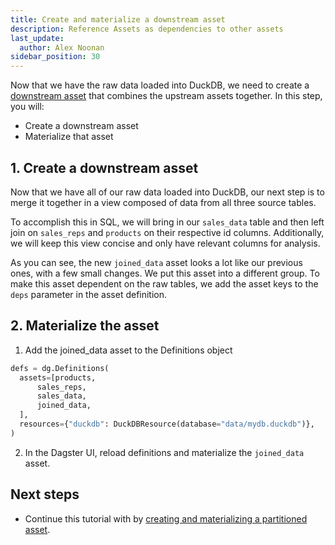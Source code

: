 ```yaml
---
title: Create and materialize a downstream asset
description: Reference Assets as dependencies to other assets
last_update:
  author: Alex Noonan
sidebar_position: 30
---
```


Now that we have the raw data loaded into DuckDB, we need to create a [downstream asset](/guides/build/create-asset-pipelines/assets-concepts/asset-dependencies) that combines the upstream assets together. In this step, you will:

- Create a downstream asset
- Materialize that asset

## 1. Create a downstream asset

Now that we have all of our raw data loaded into DuckDB, our next step is to merge it together in a view composed of data from all three source tables.

To accomplish this in SQL, we will bring in our `sales_data` table and then left join on `sales_reps` and `products` on their respective id columns. Additionally, we will keep this view concise and only have relevant columns for analysis.

As you can see, the new `joined_data` asset looks a lot like our previous ones, with a few small changes. We put this asset into a different group. To make this asset dependent on the raw tables, we add the asset keys to the `deps` parameter in the asset definition.

<CodeExample filePath="guides/tutorials/etl_tutorial/etl_tutorial/definitions.py" language="python" lineStart="89" lineEnd="132"/>

## 2. Materialize the asset

1. Add the joined_data asset to the Definitions object

  ```python
  defs = dg.Definitions(
    assets=[products,
        sales_reps,
        sales_data,
        joined_data,
    ],
    resources={"duckdb": DuckDBResource(database="data/mydb.duckdb")},
  )
  ```

2. In the Dagster UI, reload definitions and materialize the `joined_data` asset.

## Next steps

- Continue this tutorial with by [creating and materializing a partitioned asset](ensure-data-quality-with-asset-checks).